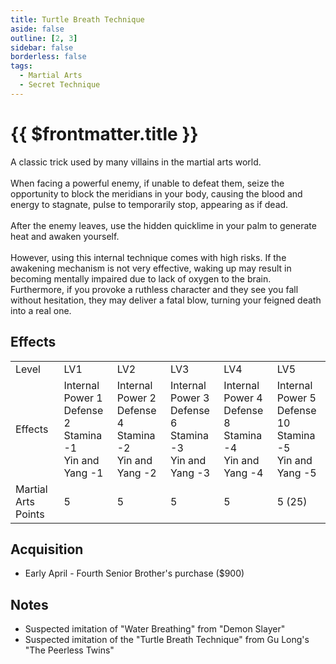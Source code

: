 ```yaml
---
title: Turtle Breath Technique
aside: false
outline: [2, 3]
sidebar: false
borderless: false
tags:
  - Martial Arts
  - Secret Technique
---
```


# {{ $frontmatter.title }}

<BookItemIcon :size="`medium`" :needLink="false" :no="7000"></BookItemIcon>

A classic trick used by many villains in the martial arts world.
<br><br>
When facing a powerful enemy, if unable to defeat them, seize the opportunity to block the meridians in your body, causing the blood and energy to stagnate, pulse to temporarily stop, appearing as if dead.
<br><br>
After the enemy leaves, use the hidden quicklime in your palm to generate heat and awaken yourself.
<br><br>
However, using this internal technique comes with high risks. If the awakening mechanism is not very effective, waking up may result in becoming mentally impaired due to lack of oxygen to the brain. Furthermore, if you provoke a ruthless character and they see you fall without hesitation, they may deliver a fatal blow, turning your feigned death into a real one.
<br clear="all" />

## Effects

<table>
    <tr>
        <td>Level</td>
        <td>LV1</td>
        <td>LV2</td>
        <td>LV3</td>
        <td>LV4</td>
        <td>LV5</td>
    </tr>
    <tr>
        <td>Effects</td>
        <td>Internal Power 1<br>Defense 2<br>Stamina -1<br>Yin and Yang -1</td>
        <td>Internal Power 2<br>Defense 4<br>Stamina -2<br>Yin and Yang -2</td>
        <td>Internal Power 3<br>Defense 6<br>Stamina -3<br>Yin and Yang -3</td>
        <td>Internal Power 4<br>Defense 8<br>Stamina -4<br>Yin and Yang -4</td>
        <td>Internal Power 5<br>Defense 10<br>Stamina -5<br>Yin and Yang -5</td>
    </tr>
    <tr>
        <td>Martial Arts Points</td>
        <td>5</td>
        <td>5</td>
        <td>5</td>
        <td>5</td>
        <td>5 (25)</td>
    </tr>
</table>

## Acquisition

- Early April - Fourth Senior Brother's purchase ($900)

## Notes

- Suspected imitation of "Water Breathing" from "Demon Slayer"
- Suspected imitation of the "Turtle Breath Technique" from Gu Long's "The Peerless Twins"
